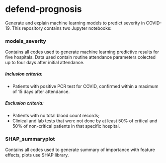 # defend-prognosis

Generate and explain machine learning models to predict severity in COVID-19.
This repository contains two Jupyter notebooks:  

### models_severity 

Contains all codes used to generate machine learning predictive results for five hospitals. 
Data used contain routine attendance parameters colected up to four days after initial attendance.

##### Inclusion criteria:
- Patients with positive PCR test for COVID, confirmed within a maximum of 15 days after attendance. 

##### Exclusion criteria:
- Patients with no total blood count records;
- Clinical and lab tests that were not done by at least 50\% of critical and 50\% of non-critical patients in that specific hospital. 

### SHAP_summaryplot

Contains all codes used to generate summary of importance with feature effects, plots use SHAP library.
